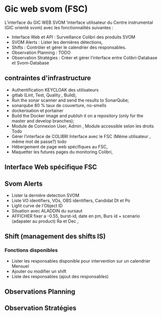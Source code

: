 # Gic web svom (FSC)


L’interface du GIC WEB SVOM ’interface utilisateur du Centre instrumental (GIC orienté svom) avec les fonctionnalités suivantes :
-  Interface Web et API : Surveillance Colibri des produits SVOM
-  SVOM Alerts : Lister les dernières détections,
-  Shifts : Contrôler et gérer le calendrier des responsables.
-  Observation Planning : TODO
-  Observation Stratégies : Créer et gérer l’interface entre Colibri-Database et Svom-Database


## contraintes d'infrastructure

- Authentification  KEYCLOAK des utilisateurs
- gitlab (Lint, Test, Quality , Build),
- Run the sonar scanner and send the results to SonarQube; 
- sonarqube 80 % taux de couverture, no-smells
- dockerisation et portainer 
- Build the Docker image and publish it on a repository (only for the master and develop branches);
- Module de Connexion User, Admin , Module accessible selon les droits Todo
- Gérer l’interface de COLIBRI Interface avec le FSC (Même utilisateur , même mot de passe?) todo
- Hébergement de page web spécifiques au FSC,
- Maquetter les futures pages du monitoring Colibri,


## Interface Web spécifique FSC 

## Svom Alerts 

- Lister la dernière detection SVOM
- Liste VO identifiers, VOs, OBS identifiers, Candidat Dt et Po
- Light curve de l'Object ID
- Situation avec ALADDIN du sursaut
- AFFICHER fixer a -0.55, burst-id, date en pm, Burs id + scenario (adapater au product)
Ra et Dec , 


## Shift (management des shifts IS) 



### Fonctions disponibles 

- Lister les responsables disponible pour intervention sur un calendrier Mensuel
- Ajouter ou modifier un shift
- Liste des responsables (ajout des responsables) 


## Observations Planning



## Observation Stratégies




